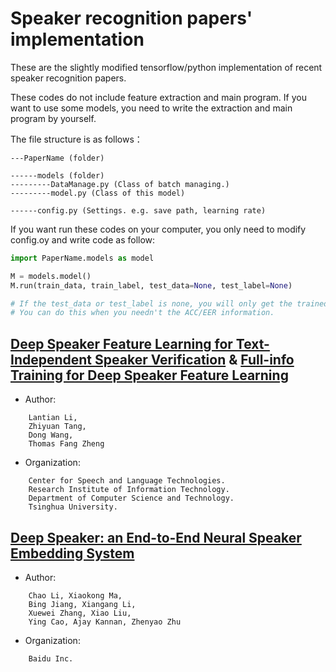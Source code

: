 # Speaker recognition papers' implementation
These are the slightly modified tensorflow/python implementation of recent speaker recognition papers.

These codes do not include feature extraction and main program. If you want to use some models, you need to write the extraction and main program by yourself.

The file structure is as follows：
```
---PaperName (folder)

------models (folder)
---------DataManage.py (Class of batch managing.)
---------model.py (Class of this model)

------config.py (Settings. e.g. save path, learning rate)
```
If you want run these codes on your computer, you only need to modify config.oy and write code as follow:
```python
import PaperName.models as model

M = models.model()
M.run(train_data, train_label, test_data=None, test_label=None)

# If the test_data or test_label is none, you will only get the trained model. 
# You can do this when you needn't the ACC/EER information.
```

## [Deep Speaker Feature Learning for Text-Independent Speaker Verification](https://github.com/vzxxbacq/speaker-recognition-papers/blob/master/CT-DNN/Deep_Speaker_Feature_Learning_for_Text-Independent.pdf) & [Full-info Training for Deep Speaker Feature Learning](https://github.com/vzxxbacq/speaker-recognition-papers/blob/master/CT-DNN/Full_info_deep_speaker_feature_learning.pdf)

- Author:
```
    Lantian Li,
    Zhiyuan Tang,  
    Dong Wang, 
    Thomas Fang Zheng  
```
- Organization:
```
    Center for Speech and Language Technologies.
    Research Institute of Information Technology.
    Department of Computer Science and Technology.
    Tsinghua University.
```
## [Deep Speaker: an End-to-End Neural Speaker Embedding System](https://github.com/vzxxbacq/speaker-recognition-papers/blob/master/DeepSpeaker/Deep%20Speaker%20an%20End-to-End%20Neural%20Speaker%20Embedding%20System.pdf)

- Author:
```
    Chao Li, Xiaokong Ma,
    Bing Jiang, Xiangang Li,
    Xuewei Zhang, Xiao Liu,
    Ying Cao, Ajay Kannan, Zhenyao Zhu
```
- Organization:
```
    Baidu Inc.
```
